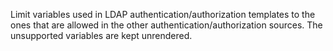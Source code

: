 Limit variables used in LDAP authentication/authorization templates to the ones that are allowed in the other authentication/authorization sources. The unsupported variables are kept unrendered.
